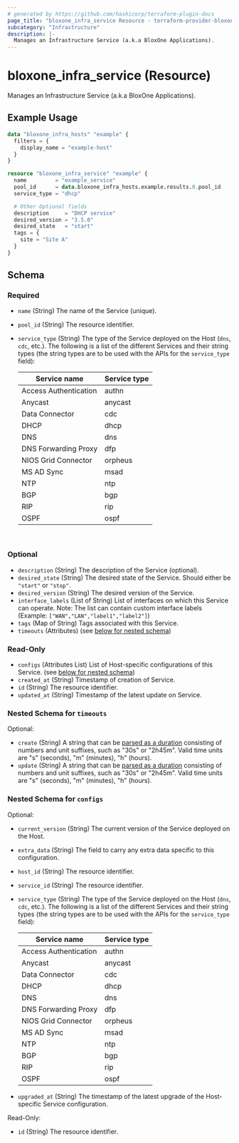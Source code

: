 ```yaml
---
# generated by https://github.com/hashicorp/terraform-plugin-docs
page_title: "bloxone_infra_service Resource - terraform-provider-bloxone"
subcategory: "Infrastructure"
description: |-
  Manages an Infrastructure Service (a.k.a BloxOne Applications).
---
```


# bloxone_infra_service (Resource)

Manages an Infrastructure Service (a.k.a BloxOne Applications).

## Example Usage

```terraform
data "bloxone_infra_hosts" "example" {
  filters = {
    display_name = "example-host"
  }
}

resource "bloxone_infra_service" "example" {
  name         = "example_service"
  pool_id      = data.bloxone_infra_hosts.example.results.0.pool_id
  service_type = "dhcp"

  # Other Optional fields
  description     = "DHCP service"
  desired_version = "3.5.0"
  desired_state   = "start"
  tags = {
    site = "Site A"
  }
}
```

<!-- schema generated by tfplugindocs -->
## Schema

### Required

- `name` (String) The name of the Service (unique).
- `pool_id` (String) The resource identifier.
- `service_type` (String) The type of the Service deployed on the Host (`dns`, `cdc`, etc.). The following is a list of the different Services and their string types (the string types are to be used with the APIs for the `service_type` field):

  | Service name          | Service type | 
  | --------------------- | ------------ | 
  | Access Authentication | authn        | 
  | Anycast               | anycast      | 
  | Data Connector        | cdc          | 
  | DHCP                  | dhcp         | 
  | DNS                   | dns          | 
  | DNS Forwarding Proxy  | dfp          | 
  | NIOS Grid Connector   | orpheus      | 
  | MS AD Sync            | msad         | 
  | NTP                   | ntp          | 
  | BGP                   | bgp          | 
  | RIP                   | rip          | 
  | OSPF                  | ospf         | 
  <br>

### Optional

- `description` (String) The description of the Service (optional).
- `desired_state` (String) The desired state of the Service. Should either be `"start"` or `"stop"`.
- `desired_version` (String) The desired version of the Service.
- `interface_labels` (List of String) List of interfaces on which this Service can operate. Note: The list can contain custom interface labels (Example: `["WAN","LAN","label1","label2"]`)
- `tags` (Map of String) Tags associated with this Service.
- `timeouts` (Attributes) (see [below for nested schema](#nestedatt--timeouts))

### Read-Only

- `configs` (Attributes List) List of Host-specific configurations of this Service. (see [below for nested schema](#nestedatt--configs))
- `created_at` (String) Timestamp of creation of Service.
- `id` (String) The resource identifier.
- `updated_at` (String) Timestamp of the latest update on Service.

<a id="nestedatt--timeouts"></a>
### Nested Schema for `timeouts`

Optional:

- `create` (String) A string that can be [parsed as a duration](https://pkg.go.dev/time#ParseDuration) consisting of numbers and unit suffixes, such as "30s" or "2h45m". Valid time units are "s" (seconds), "m" (minutes), "h" (hours).
- `update` (String) A string that can be [parsed as a duration](https://pkg.go.dev/time#ParseDuration) consisting of numbers and unit suffixes, such as "30s" or "2h45m". Valid time units are "s" (seconds), "m" (minutes), "h" (hours).


<a id="nestedatt--configs"></a>
### Nested Schema for `configs`

Optional:

- `current_version` (String) The current version of the Service deployed on the Host.
- `extra_data` (String) The field to carry any extra data specific to this configuration.
- `host_id` (String) The resource identifier.
- `service_id` (String) The resource identifier.
- `service_type` (String) The type of the Service deployed on the Host (`dns`, `cdc`, etc.). The following is a list of the different Services and their string types (the string types are to be used with the APIs for the `service_type` field):

  | Service name | Service type | 
  | ------ | ------ | 
  | Access Authentication | authn | 
  | Anycast | anycast | 
  | Data Connector | cdc | 
  | DHCP | dhcp | 
  | DNS | dns | 
  | DNS Forwarding Proxy | dfp | 
  | NIOS Grid Connector | orpheus | 
  | MS AD Sync | msad | 
  | NTP | ntp | 
  | BGP | bgp | 
  | RIP | rip | 
  | OSPF | ospf |
- `upgraded_at` (String) The timestamp of the latest upgrade of the Host-specific Service configuration.

Read-Only:

- `id` (String) The resource identifier.
